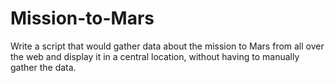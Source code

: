 # Mission-to-Mars
Write a script that would gather data about the mission to Mars from all over the web and display it in a central location, without having to manually gather the data.
